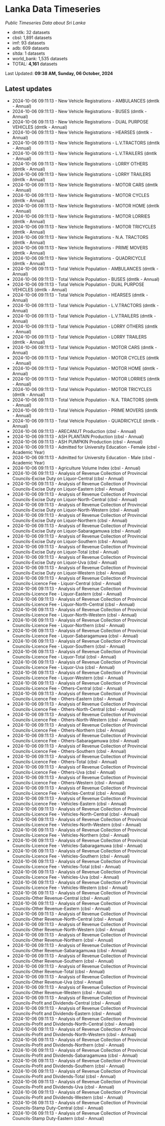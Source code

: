 # Lanka Data Timeseries
*Public Timeseries Data about Sri Lanka*

* dmtlk: 32 datasets
* cbsl: 1,891 datasets
* imf: 93 datasets
* adb: 609 datasets
* sltda: 1 datasets
* world_bank: 1,535 datasets
* TOTAL: **4,161** datasets

Last Updated: **09:38 AM, Sunday, 06 October, 2024**

## Latest updates

* 2024-10-06 09:11:13 - New Vehicle Registrations - AMBULANCES (dmtlk - Annual)
* 2024-10-06 09:11:13 - New Vehicle Registrations - BUSES (dmtlk - Annual)
* 2024-10-06 09:11:13 - New Vehicle Registrations - DUAL PURPOSE VEHICLES (dmtlk - Annual)
* 2024-10-06 09:11:13 - New Vehicle Registrations - HEARSES (dmtlk - Annual)
* 2024-10-06 09:11:13 - New Vehicle Registrations - L.V.TRACTORS (dmtlk - Annual)
* 2024-10-06 09:11:13 - New Vehicle Registrations - L.V.TRAILERS (dmtlk - Annual)
* 2024-10-06 09:11:13 - New Vehicle Registrations - LORRY OTHERS (dmtlk - Annual)
* 2024-10-06 09:11:13 - New Vehicle Registrations - LORRY TRAILERS (dmtlk - Annual)
* 2024-10-06 09:11:13 - New Vehicle Registrations - MOTOR CARS (dmtlk - Annual)
* 2024-10-06 09:11:13 - New Vehicle Registrations - MOTOR CYCLES (dmtlk - Annual)
* 2024-10-06 09:11:13 - New Vehicle Registrations - MOTOR HOME (dmtlk - Annual)
* 2024-10-06 09:11:13 - New Vehicle Registrations - MOTOR LORRIES (dmtlk - Annual)
* 2024-10-06 09:11:13 - New Vehicle Registrations - MOTOR TRICYCLES (dmtlk - Annual)
* 2024-10-06 09:11:13 - New Vehicle Registrations - N.A. TRACTORS (dmtlk - Annual)
* 2024-10-06 09:11:13 - New Vehicle Registrations - PRIME MOVERS (dmtlk - Annual)
* 2024-10-06 09:11:13 - New Vehicle Registrations - QUADRICYCLE (dmtlk - Annual)
* 2024-10-06 09:11:13 - Total Vehicle Population - AMBULANCES (dmtlk - Annual)
* 2024-10-06 09:11:13 - Total Vehicle Population - BUSES (dmtlk - Annual)
* 2024-10-06 09:11:13 - Total Vehicle Population - DUAL PURPOSE VEHICLES (dmtlk - Annual)
* 2024-10-06 09:11:13 - Total Vehicle Population - HEARSES (dmtlk - Annual)
* 2024-10-06 09:11:13 - Total Vehicle Population - L.V.TRACTORS (dmtlk - Annual)
* 2024-10-06 09:11:13 - Total Vehicle Population - L.V.TRAILERS (dmtlk - Annual)
* 2024-10-06 09:11:13 - Total Vehicle Population - LORRY OTHERS (dmtlk - Annual)
* 2024-10-06 09:11:13 - Total Vehicle Population - LORRY TRAILERS (dmtlk - Annual)
* 2024-10-06 09:11:13 - Total Vehicle Population - MOTOR CARS (dmtlk - Annual)
* 2024-10-06 09:11:13 - Total Vehicle Population - MOTOR CYCLES (dmtlk - Annual)
* 2024-10-06 09:11:13 - Total Vehicle Population - MOTOR HOME (dmtlk - Annual)
* 2024-10-06 09:11:13 - Total Vehicle Population - MOTOR LORRIES (dmtlk - Annual)
* 2024-10-06 09:11:13 - Total Vehicle Population - MOTOR TRICYCLES (dmtlk - Annual)
* 2024-10-06 09:11:13 - Total Vehicle Population - N.A. TRACTORS (dmtlk - Annual)
* 2024-10-06 09:11:13 - Total Vehicle Population - PRIME MOVERS (dmtlk - Annual)
* 2024-10-06 09:11:13 - Total Vehicle Population - QUADRICYCLE (dmtlk - Annual)
* 2024-10-06 09:11:13 - ARECANUT Production (cbsl - Annual)
* 2024-10-06 09:11:13 - ASH PLANTAIN Production (cbsl - Annual)
* 2024-10-06 09:11:13 - ASH PUMPKIN Production (cbsl - Annual)
* 2024-10-06 09:11:13 - Admitted for University Education - Female (cbsl - Academic Year)
* 2024-10-06 09:11:13 - Admitted for University Education - Male (cbsl - Academic Year)
* 2024-10-06 09:11:13 - Agriculture Volume Index (cbsl - Annual)
* 2024-10-06 09:11:13 - Analysis of Revenue Collection of Provincial Councils-Excise Duty on Liquor-Central (cbsl - Annual)
* 2024-10-06 09:11:13 - Analysis of Revenue Collection of Provincial Councils-Excise Duty on Liquor-Eastern (cbsl - Annual)
* 2024-10-06 09:11:13 - Analysis of Revenue Collection of Provincial Councils-Excise Duty on Liquor-North-Central (cbsl - Annual)
* 2024-10-06 09:11:13 - Analysis of Revenue Collection of Provincial Councils-Excise Duty on Liquor-North-Western (cbsl - Annual)
* 2024-10-06 09:11:13 - Analysis of Revenue Collection of Provincial Councils-Excise Duty on Liquor-Northern (cbsl - Annual)
* 2024-10-06 09:11:13 - Analysis of Revenue Collection of Provincial Councils-Excise Duty on Liquor-Sabaragamuwa (cbsl - Annual)
* 2024-10-06 09:11:13 - Analysis of Revenue Collection of Provincial Councils-Excise Duty on Liquor-Southern (cbsl - Annual)
* 2024-10-06 09:11:13 - Analysis of Revenue Collection of Provincial Councils-Excise Duty on Liquor-Total (cbsl - Annual)
* 2024-10-06 09:11:13 - Analysis of Revenue Collection of Provincial Councils-Excise Duty on Liquor-Uva (cbsl - Annual)
* 2024-10-06 09:11:13 - Analysis of Revenue Collection of Provincial Councils-Excise Duty on Liquor-Western (cbsl - Annual)
* 2024-10-06 09:11:13 - Analysis of Revenue Collection of Provincial Councils-Licence Fee - Liquor-Central (cbsl - Annual)
* 2024-10-06 09:11:13 - Analysis of Revenue Collection of Provincial Councils-Licence Fee - Liquor-Eastern (cbsl - Annual)
* 2024-10-06 09:11:13 - Analysis of Revenue Collection of Provincial Councils-Licence Fee - Liquor-North-Central (cbsl - Annual)
* 2024-10-06 09:11:13 - Analysis of Revenue Collection of Provincial Councils-Licence Fee - Liquor-North-Western (cbsl - Annual)
* 2024-10-06 09:11:13 - Analysis of Revenue Collection of Provincial Councils-Licence Fee - Liquor-Northern (cbsl - Annual)
* 2024-10-06 09:11:13 - Analysis of Revenue Collection of Provincial Councils-Licence Fee - Liquor-Sabaragamuwa (cbsl - Annual)
* 2024-10-06 09:11:13 - Analysis of Revenue Collection of Provincial Councils-Licence Fee - Liquor-Southern (cbsl - Annual)
* 2024-10-06 09:11:13 - Analysis of Revenue Collection of Provincial Councils-Licence Fee - Liquor-Total (cbsl - Annual)
* 2024-10-06 09:11:13 - Analysis of Revenue Collection of Provincial Councils-Licence Fee - Liquor-Uva (cbsl - Annual)
* 2024-10-06 09:11:13 - Analysis of Revenue Collection of Provincial Councils-Licence Fee - Liquor-Western (cbsl - Annual)
* 2024-10-06 09:11:13 - Analysis of Revenue Collection of Provincial Councils-Licence Fee - Others-Central (cbsl - Annual)
* 2024-10-06 09:11:13 - Analysis of Revenue Collection of Provincial Councils-Licence Fee - Others-Eastern (cbsl - Annual)
* 2024-10-06 09:11:13 - Analysis of Revenue Collection of Provincial Councils-Licence Fee - Others-North-Central (cbsl - Annual)
* 2024-10-06 09:11:13 - Analysis of Revenue Collection of Provincial Councils-Licence Fee - Others-North-Western (cbsl - Annual)
* 2024-10-06 09:11:13 - Analysis of Revenue Collection of Provincial Councils-Licence Fee - Others-Northern (cbsl - Annual)
* 2024-10-06 09:11:13 - Analysis of Revenue Collection of Provincial Councils-Licence Fee - Others-Sabaragamuwa (cbsl - Annual)
* 2024-10-06 09:11:13 - Analysis of Revenue Collection of Provincial Councils-Licence Fee - Others-Southern (cbsl - Annual)
* 2024-10-06 09:11:13 - Analysis of Revenue Collection of Provincial Councils-Licence Fee - Others-Total (cbsl - Annual)
* 2024-10-06 09:11:13 - Analysis of Revenue Collection of Provincial Councils-Licence Fee - Others-Uva (cbsl - Annual)
* 2024-10-06 09:11:13 - Analysis of Revenue Collection of Provincial Councils-Licence Fee - Others-Western (cbsl - Annual)
* 2024-10-06 09:11:13 - Analysis of Revenue Collection of Provincial Councils-Licence Fee - Vehicles-Central (cbsl - Annual)
* 2024-10-06 09:11:13 - Analysis of Revenue Collection of Provincial Councils-Licence Fee - Vehicles-Eastern (cbsl - Annual)
* 2024-10-06 09:11:13 - Analysis of Revenue Collection of Provincial Councils-Licence Fee - Vehicles-North-Central (cbsl - Annual)
* 2024-10-06 09:11:13 - Analysis of Revenue Collection of Provincial Councils-Licence Fee - Vehicles-North-Western (cbsl - Annual)
* 2024-10-06 09:11:13 - Analysis of Revenue Collection of Provincial Councils-Licence Fee - Vehicles-Northern (cbsl - Annual)
* 2024-10-06 09:11:13 - Analysis of Revenue Collection of Provincial Councils-Licence Fee - Vehicles-Sabaragamuwa (cbsl - Annual)
* 2024-10-06 09:11:13 - Analysis of Revenue Collection of Provincial Councils-Licence Fee - Vehicles-Southern (cbsl - Annual)
* 2024-10-06 09:11:13 - Analysis of Revenue Collection of Provincial Councils-Licence Fee - Vehicles-Total (cbsl - Annual)
* 2024-10-06 09:11:13 - Analysis of Revenue Collection of Provincial Councils-Licence Fee - Vehicles-Uva (cbsl - Annual)
* 2024-10-06 09:11:13 - Analysis of Revenue Collection of Provincial Councils-Licence Fee - Vehicles-Western (cbsl - Annual)
* 2024-10-06 09:11:13 - Analysis of Revenue Collection of Provincial Councils-Other Revenue-Central (cbsl - Annual)
* 2024-10-06 09:11:13 - Analysis of Revenue Collection of Provincial Councils-Other Revenue-Eastern (cbsl - Annual)
* 2024-10-06 09:11:13 - Analysis of Revenue Collection of Provincial Councils-Other Revenue-North-Central (cbsl - Annual)
* 2024-10-06 09:11:13 - Analysis of Revenue Collection of Provincial Councils-Other Revenue-North-Western (cbsl - Annual)
* 2024-10-06 09:11:13 - Analysis of Revenue Collection of Provincial Councils-Other Revenue-Northern (cbsl - Annual)
* 2024-10-06 09:11:13 - Analysis of Revenue Collection of Provincial Councils-Other Revenue-Sabaragamuwa (cbsl - Annual)
* 2024-10-06 09:11:13 - Analysis of Revenue Collection of Provincial Councils-Other Revenue-Southern (cbsl - Annual)
* 2024-10-06 09:11:13 - Analysis of Revenue Collection of Provincial Councils-Other Revenue-Total (cbsl - Annual)
* 2024-10-06 09:11:13 - Analysis of Revenue Collection of Provincial Councils-Other Revenue-Uva (cbsl - Annual)
* 2024-10-06 09:11:13 - Analysis of Revenue Collection of Provincial Councils-Other Revenue-Western (cbsl - Annual)
* 2024-10-06 09:11:13 - Analysis of Revenue Collection of Provincial Councils-Profit and Dividends-Central (cbsl - Annual)
* 2024-10-06 09:11:13 - Analysis of Revenue Collection of Provincial Councils-Profit and Dividends-Eastern (cbsl - Annual)
* 2024-10-06 09:11:13 - Analysis of Revenue Collection of Provincial Councils-Profit and Dividends-North-Central (cbsl - Annual)
* 2024-10-06 09:11:13 - Analysis of Revenue Collection of Provincial Councils-Profit and Dividends-North-Western (cbsl - Annual)
* 2024-10-06 09:11:13 - Analysis of Revenue Collection of Provincial Councils-Profit and Dividends-Northern (cbsl - Annual)
* 2024-10-06 09:11:13 - Analysis of Revenue Collection of Provincial Councils-Profit and Dividends-Sabaragamuwa (cbsl - Annual)
* 2024-10-06 09:11:13 - Analysis of Revenue Collection of Provincial Councils-Profit and Dividends-Southern (cbsl - Annual)
* 2024-10-06 09:11:13 - Analysis of Revenue Collection of Provincial Councils-Profit and Dividends-Total (cbsl - Annual)
* 2024-10-06 09:11:13 - Analysis of Revenue Collection of Provincial Councils-Profit and Dividends-Uva (cbsl - Annual)
* 2024-10-06 09:11:13 - Analysis of Revenue Collection of Provincial Councils-Profit and Dividends-Western (cbsl - Annual)
* 2024-10-06 09:11:13 - Analysis of Revenue Collection of Provincial Councils-Stamp Duty-Central (cbsl - Annual)
* 2024-10-06 09:11:13 - Analysis of Revenue Collection of Provincial Councils-Stamp Duty-Eastern (cbsl - Annual)